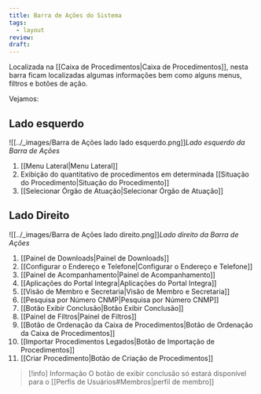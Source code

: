 ```yaml
---
title: Barra de Ações do Sistema
tags:
  - layout
review: 
draft:
---
```


Localizada na [[Caixa de Procedimentos|Caixa de Procedimentos]], nesta barra ficam localizadas algumas informações bem como alguns menus, filtros e botões de ação. 

Vejamos:
## Lado esquerdo

![[../_images/Barra de Ações lado  lado esquerdo.png]]*Lado esquerdo da Barra de Ações*
1. [[Menu Lateral|Menu Lateral]]
2. Exibição do quantitativo de procedimentos em determinada [[Situação do Procedimento|Situação do Procedimento]]
3. [[Selecionar Órgão de Atuação|Selecionar Órgão de Atuação]]

## Lado Direito

![[../_images/Barra de Ações lado direito.png]]*Lado direito da Barra de Ações*
1. [[Painel de Downloads|Painel de Downloads]]
2. [[Configurar o Endereço e Telefone|Configurar o Endereço e Telefone]]
3. [[Painel de Acompanhamento|Painel de Acompanhamento]]
4. [[Aplicações do Portal Integra|Aplicações do Portal Integra]]
5. [[Visão de Membro e Secretaria|Visão de Membro e Secretaria]]
6. [[Pesquisa por Número CNMP|Pesquisa por Número CNMP]]
7. [[Botão Exibir Conclusão|Botão Exibir Conclusão]]
8. [[Painel de Filtros|Painel de Filtros]]
9. [[Botão de Ordenação da Caixa de Procedimentos|Botão de Ordenação da Caixa de Procedimentos]]
10. [[Importar Procedimentos Legados|Botão de Importação de Procedimentos]]
11. [[Criar Procedimento|Botão de Criação de Procedimentos]]

> [!info] Informação
> O botão de exibir conclusão só estará disponível para o [[Perfis de Usuários#Membros|perfil de membro]]

